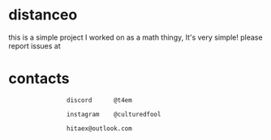 # distanceo
this is a simple project I worked on as a math thingy, It's very simple! please report issues at 
# contacts 
                    discord      @t4em

                    instagram    @culturedfool

                    hitaex@outlook.com
